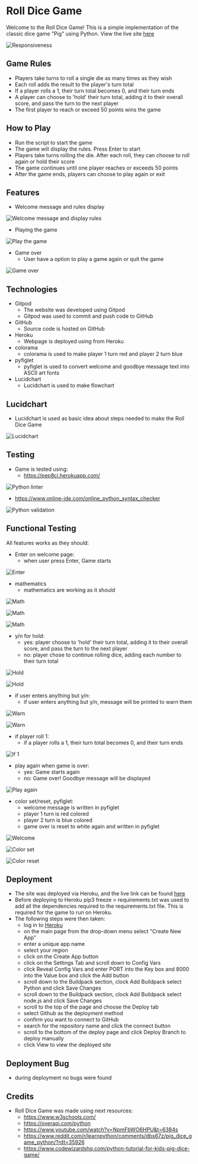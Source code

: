 # Roll Dice Game

Welcome to the Roll Dice Game! This is a simple implementation of the classic dice game "Pig" using Python. View the live site [here](https://roll-dice09-55f0f87de3ed.herokuapp.com/)

![Responsiveness](docs/project-images/roll-dice-responsiveness.png)

## Game Rules

- Players take turns to roll a single die as many times as they wish
- Each roll adds the result to the player's turn total
- If a player rolls a 1, their turn total becomes 0, and their turn ends
- A player can choose to 'hold' their turn total, adding it to their overall score, and pass the turn to the next player
- The first player to reach or exceed 50 points wins the game

## How to Play

- Run the script to start the game
- The game will display the rules. Press Enter to start
- Players take turns rolling the die. After each roll, they can choose to roll again or hold their score
- The game continues until one player reaches or exceeds 50 points
- After the game ends, players can choose to play again or exit

## Features

- Welcome message and rules display

![Welcome message and display rules](docs/project-images/roll-dice-welcome-and-rules.png)

- Playing the game

![Play the game](docs/project-images/roll-dice-game.png)

- Game over
  - User have a option to play a game again or quit the game

![Game over](docs/project-images/roll-dice-goodbye.png)

## Technologies

- Gitpod
  - The website was developed using Gitpod
  - Gitpod was used to commit and push code to GitHub
- GitHub
  - Source code is hosted on GitHub
- Heroku
  - Webpage is deployed using from Heroku
- colorama
  - colorama is used to make player 1 turn red and player 2 turn blue
- pyfiglet
  - pyfiglet is used to convert welcome and goodbye message text into ASCII art fonts
- Lucidchart
  - Lucidchart is used to make flowchart

## Lucidchart

- Lucidchart is used as basic idea about steps needed to make the Roll Dice Game

![Lucidchart](docs/project-images/roll-dice-lucidchart.png)

## Testing

- Game is tested using:
  - https://pep8ci.herokuapp.com/

![Python linter](docs/validation-images/roll-dice-pep8ci.png)

  - https://www.online-ide.com/online_python_syntax_checker

![Python validation](docs/validation-images/python-validator-roll-dice.png)

## Functional Testing
All features works as they should:

- Enter on welcome page:
  - when user press Enter, Game starts

![Enter](docs/validation-images/roll-dice-enter.png)

- mathematics
  - mathematics are working as it should

![Math](docs/validation-images/roll-dice-dice.png)

![Math](docs/validation-images/roll-dice-turn-total.png)

![Math](docs/validation-images/roll-dice-update-score.png)
  
- y/n for hold:
  - yes: player choose to 'hold' their turn total, adding it to their overall score, and pass the turn to the next player
  - no: player chose to continue rolling dice, adding each number to their turn total

![Hold](docs/validation-images/roll-dice-hold.png)

![Hold](docs/validation-images/roll-dice-hold-or-not.png)

- if user enters anything but y/n:
  - if user enters anything but y/n, message will be printed to warn them

![Warn](docs/validation-images/roll-dice-y-n-validation.png)

![Warn](docs/validation-images/roll-dice-y-n-validation2.png)

- if player roll 1:
  - if a player rolls a 1, their turn total becomes 0, and their turn ends

![If 1](docs/validation-images/roll-dice-if-1.png)

- play again when game is over:
  - yes: Game starts again
  - no: Game over! Goodbye message will be displayed

![Play again](docs/validation-images/roll-dice-play-again.png)

- color set/reset, pyfiglet:
  - welcome message is written in pyfiglet
  - player 1 turn is red colored
  - player 2 turn is blue colored
  - game over is reset to white again and written in pyfiglet

![Welcome](docs/project-images/roll-dice-welcome.png)

![Color set](docs/project-images/roll-dice-game.png)

![Color reset](docs/project-images/roll-dice-goodbye.png)

## Deployment

- The site was deployed via Heroku, and the live link can be found [here](https://roll-dice09-55f0f87de3ed.herokuapp.com/) 
- Before deploying to Heroku pip3 freeze > requirements.txt was used to add all the dependencies required to the requirements.txt file. This is required for the game to run on Heroku.
- The following steps were then taken:
    - log in to [Heroku](https://id.heroku.com/login)
    - on the main page from the drop-down menu select "Create New App"
    - enter a unique app name
    - select your region
    - click on the Create App button
    - click on the Settings Tab and scroll down to Config Vars
    - click Reveal Config Vars and enter PORT into the Key box and 8000 into the Value box and click the Add button
    - scroll down to the Buildpack section, clock Add Buildpack select Python and click Save Changes
    - scroll down to the Buildpack section, clock Add Buildpack select node.js and click Save Changes
    - scroll to the top of the page and choose the Deploy tab
    - select Github as the deployment method
    - confirm you want to connect to GitHub
    - search for the repository name and click the connect button
    - scroll to the bottom of the deploy page and click Deploy Branch to deploy manually
    - click View to view the deployed site

## Deployment Bug
- during deployment no bugs were found

## Credits
- Roll Dice Game was made using next resources:
    - https://www.w3schools.com/
    - https://overapi.com/python
    - https://www.youtube.com/watch?v=NpmFbWO6HPU&t=6384s
    - https://www.reddit.com/r/learnpython/comments/dbs67z/pig_dice_game_python/?rdt=35926
    - https://www.codewizardshq.com/python-tutorial-for-kids-pig-dice-game/
